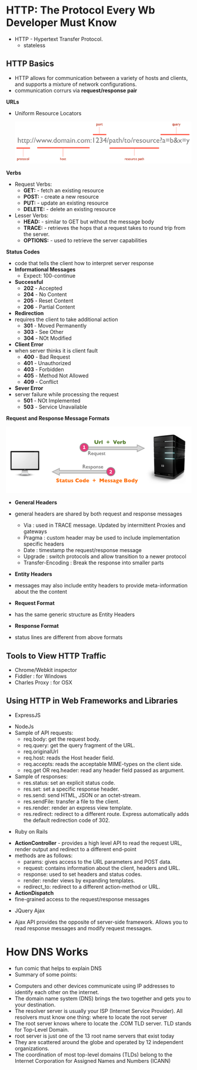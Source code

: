 # HTTP:  The Protocol Every Wb Developer Must Know
* HTTP - Hypertext Transfer Protocol.
    - stateless
## HTTP Basics
- HTTP allows for communication between a variety of hosts and clients, and supports a mixture of network configurations.
- communication corrurs via **request/response pair**

**URLs**
- Uniform Resource Locators

  ![structure image](/assets/http1-url-structure.png)

**Verbs**

- Request Verbs:
    - **GET:** - fetch an existing resource
    - **POST:** - create a new resource
    - **PUT:** - update an existing resource
    - **DELETE:** - delete an existing resource
- Lesser Verbs:
    - **HEAD:** - similar to GET but without the message body
    - **TRACE:** - retrieves the hops that a request takes to round trip from the server.
    - **OPTIONS:** - used to retrieve the server capabilities

**Status Codes**
- code that tells the client how to interpret server response
- **Informational Messages**
    - Expect: 100-continue
- **Successful**
    - **202** - Accepted
    - **204** - No Content
    - **205** - Reset Content
    - **206** - Partial Content
- **Redirection**
- requires the client to take additional action
    - **301** - Moved Permanently
    - **303** - See Other
    - **304** - NOt Modified
- **Client Error**
- when server thinks it is client fault
    - **400** - Bad Request
    - **401** - Unauthorized
    - **403** - Forbidden
    - **405** - Method Not Allowed
    - **409** - Conflict
- **Sever Error**
- server failure while processing the request
    - **501** - NOt Implemented
    - **503** - Service Unavailable

**Request and Response Message Formats**

![details](/assets/http1-req-res-details.png)


- **General Headers**
- general headers are shared by both request and response messages
    - Via : used in TRACE message. Updated by intermittent Proxies and gateways
    - Pragma : custom header may be used to include implementation specific headers
    - Date : timestamp the request/response message
    - Upgrade : switch protocols and allow transition to a newer protocol
    - Transfer-Encoding : Break the response into smaller parts
- **Entity Headers**
-  messages may also include entity headers to provide meta-information about the the content 
- **Request Format**
- has the same generic structure as Entity Headers

- **Response Format**
- status lines are different from above formats

## Tools to View HTTP Traffic

- Chrome/Webkit inspector
- Fiddler : for Windows
- Charles Proxy : for OSX

## Using HTTP in Web Frameworks and Libraries

* ExpressJS
- NodeJs
- Sample of API requests:
    - req.body: get the request body.
    - req.query: get the query fragment of the URL.
    - req.originalUrl
    - req.host: reads the Host header field.
    - req.accepts: reads the acceptable MIME-types on the client side.
    - req.get OR req.header: read any header field passed as argument.
- Sample of responses: 
    - res.status: set an explicit status code.
    - res.set: set a specific response header.
    - res.send: send HTML, JSON or an octet-stream.
    - res.sendFile: transfer a file to the client.
    - res.render: render an express view template.
    - res.redirect: redirect to a different route. Express automatically adds the   default redirection code of 302.

* Ruby on Rails
- **ActionController** - provides a high level API to read the request URL, render output and redirect to a different end-point
- methods are as follows:
    - params: gives access to the URL parameters and POST data.
    - request: contains information about the client, headers and URL.
    - response: used to set headers and status codes.
    - render: render views by expanding templates.
    - redirect_to: redirect to a different action-method or URL.
- **ActionDispatch**
- fine-grained access to the request/response messages 

* JQuery Ajax
- Ajax API provides the opposite of server-side framework.  Allows you to read response messages and modify request messages.

# How DNS Works
* fun comic that helps to explain DNS
* Summary of some points:
- Computers and other devices communicate using IP addresses to identify each other on the internet.
- The domain name system (DNS) brings the two together and gets you to your destination.
- The resolver server is usually your ISP (Internet Service Provider). All resolvers must know one thing: where to locate the root server
- The root server knows where to locate the .COM TLD server. TLD stands for Top-Level Domain.
- root server is just one of the 13 root name servers that exist today
- They are scattered around the globe and operated by 12 independent organizations.
- The coordination of most top-level domains (TLDs) belong to the Internet Corporation for Assigned Names and Numbers (ICANN)














